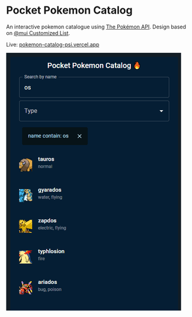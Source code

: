 # Pocket Pokemon Catalog

An interactive pokemon catalogue using [The Pokémon API](http://pokeapi.co). Design based on [@mui Customized List](https://mui.com/components/lists/#customization).

Live: [pokemon-catalog-psi.vercel.app](http://pokemon-catalog-psi.vercel.app)

![Demo](demo.gif)